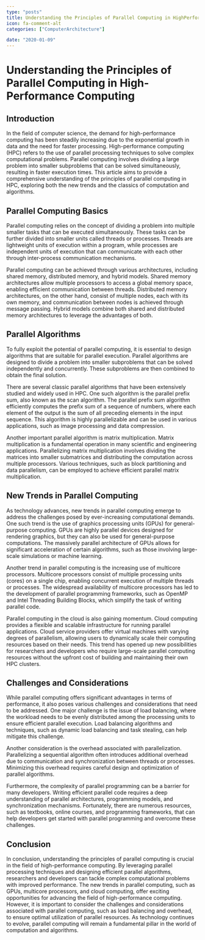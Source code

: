 ```yaml
---
type: "posts"
title: Understanding the Principles of Parallel Computing in HighPerformance Computing
icon: fa-comment-alt
categories: ["ComputerArchitecture"]

date: "2020-01-09"
---
```




# Understanding the Principles of Parallel Computing in High-Performance Computing

## Introduction

In the field of computer science, the demand for high-performance computing has been steadily increasing due to the exponential growth in data and the need for faster processing. High-performance computing (HPC) refers to the use of parallel processing techniques to solve complex computational problems. Parallel computing involves dividing a large problem into smaller subproblems that can be solved simultaneously, resulting in faster execution times. This article aims to provide a comprehensive understanding of the principles of parallel computing in HPC, exploring both the new trends and the classics of computation and algorithms.

## Parallel Computing Basics

Parallel computing relies on the concept of dividing a problem into multiple smaller tasks that can be executed simultaneously. These tasks can be further divided into smaller units called threads or processes. Threads are lightweight units of execution within a program, while processes are independent units of execution that can communicate with each other through inter-process communication mechanisms.

Parallel computing can be achieved through various architectures, including shared memory, distributed memory, and hybrid models. Shared memory architectures allow multiple processors to access a global memory space, enabling efficient communication between threads. Distributed memory architectures, on the other hand, consist of multiple nodes, each with its own memory, and communication between nodes is achieved through message passing. Hybrid models combine both shared and distributed memory architectures to leverage the advantages of both.

## Parallel Algorithms

To fully exploit the potential of parallel computing, it is essential to design algorithms that are suitable for parallel execution. Parallel algorithms are designed to divide a problem into smaller subproblems that can be solved independently and concurrently. These subproblems are then combined to obtain the final solution.

There are several classic parallel algorithms that have been extensively studied and widely used in HPC. One such algorithm is the parallel prefix sum, also known as the scan algorithm. The parallel prefix sum algorithm efficiently computes the prefix sum of a sequence of numbers, where each element of the output is the sum of all preceding elements in the input sequence. This algorithm is highly parallelizable and can be used in various applications, such as image processing and data compression.

Another important parallel algorithm is matrix multiplication. Matrix multiplication is a fundamental operation in many scientific and engineering applications. Parallelizing matrix multiplication involves dividing the matrices into smaller submatrices and distributing the computation across multiple processors. Various techniques, such as block partitioning and data parallelism, can be employed to achieve efficient parallel matrix multiplication.

## New Trends in Parallel Computing

As technology advances, new trends in parallel computing emerge to address the challenges posed by ever-increasing computational demands. One such trend is the use of graphics processing units (GPUs) for general-purpose computing. GPUs are highly parallel devices designed for rendering graphics, but they can also be used for general-purpose computations. The massively parallel architecture of GPUs allows for significant acceleration of certain algorithms, such as those involving large-scale simulations or machine learning.

Another trend in parallel computing is the increasing use of multicore processors. Multicore processors consist of multiple processing units (cores) on a single chip, enabling concurrent execution of multiple threads or processes. The widespread availability of multicore processors has led to the development of parallel programming frameworks, such as OpenMP and Intel Threading Building Blocks, which simplify the task of writing parallel code.

Parallel computing in the cloud is also gaining momentum. Cloud computing provides a flexible and scalable infrastructure for running parallel applications. Cloud service providers offer virtual machines with varying degrees of parallelism, allowing users to dynamically scale their computing resources based on their needs. This trend has opened up new possibilities for researchers and developers who require large-scale parallel computing resources without the upfront cost of building and maintaining their own HPC clusters.

## Challenges and Considerations

While parallel computing offers significant advantages in terms of performance, it also poses various challenges and considerations that need to be addressed. One major challenge is the issue of load balancing, where the workload needs to be evenly distributed among the processing units to ensure efficient parallel execution. Load balancing algorithms and techniques, such as dynamic load balancing and task stealing, can help mitigate this challenge.

Another consideration is the overhead associated with parallelization. Parallelizing a sequential algorithm often introduces additional overhead due to communication and synchronization between threads or processes. Minimizing this overhead requires careful design and optimization of parallel algorithms.

Furthermore, the complexity of parallel programming can be a barrier for many developers. Writing efficient parallel code requires a deep understanding of parallel architectures, programming models, and synchronization mechanisms. Fortunately, there are numerous resources, such as textbooks, online courses, and programming frameworks, that can help developers get started with parallel programming and overcome these challenges.

## Conclusion

In conclusion, understanding the principles of parallel computing is crucial in the field of high-performance computing. By leveraging parallel processing techniques and designing efficient parallel algorithms, researchers and developers can tackle complex computational problems with improved performance. The new trends in parallel computing, such as GPUs, multicore processors, and cloud computing, offer exciting opportunities for advancing the field of high-performance computing. However, it is important to consider the challenges and considerations associated with parallel computing, such as load balancing and overhead, to ensure optimal utilization of parallel resources. As technology continues to evolve, parallel computing will remain a fundamental pillar in the world of computation and algorithms.